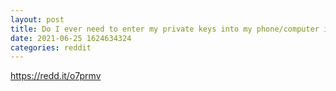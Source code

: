 ```yaml
--- 
layout: post 
title: Do I ever need to enter my private keys into my phone/computer if I use the ledger nano x? 
date: 2021-06-25 1624634324 
categories: reddit 
--- 
```

https://redd.it/o7prmv